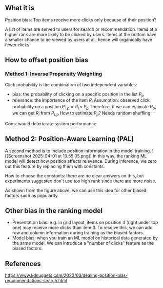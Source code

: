 ## What it is
Position bias: Top items receive more clicks only because of their position?

A list of items are served to users for search or recommendation. Items at a higher rank are more likely to be clicked by users. Items at the bottom have a smaller chance to be viewed by users at all, hence will organically have fewer clicks.

## How to offset position bias
### Method 1: Inverse Propensity Weighting
Click probability is the combination of two independent variables:
- bias: the probability of clicking on a specific position in the list $P_p$
- relevance: the importance of the item $R_i$
Assumption: observed click probability on a position $P_{i, p} = R_i \times P_p$
Therefore, if we can estimate $P_p$, we can get $R_i$ from $P_{i, p}$
How to estimate $P_p$? Needs random shuffling

Cons: would deteriorate system performance

## Method 2: Position-Aware Learning (PAL)
A second method is to include position information in the model training.
![[Screenshot 2025-04-01 at 10.55.05.png]]
In this way, the ranking ML model will detect how position affects relevance. During inference, we zero out this feature by replacing them with constants.

How to choose the constants: there are no clear answers on this, but experiments suggested don't use too high rank since there are more noise.

As shown from the figure above, we can use this idea for other biased factors such as popularity.
## Other bias in the ranking model
- Presentation bias: e.g. in grid layout, items on position 4 (right under top one) may receive more clicks than item 3. To resolve this, we can add row and column information during training as the biased factors.
- Model bias: when you train an ML model on historical data generated by the same model. We can introduce a "number of clicks" feature as the biased factors.

## References
https://www.kdnuggets.com/2023/03/dealing-position-bias-recommendations-search.html